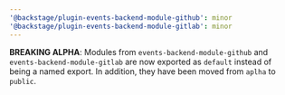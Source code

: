 ```yaml
---
'@backstage/plugin-events-backend-module-github': minor
'@backstage/plugin-events-backend-module-gitlab': minor
---
```


**BREAKING ALPHA**: Modules from `events-backend-module-github` and `events-backend-module-gitlab` are now exported as `default` instead of being a named export. In addition, they have been moved from `aplha` to `public`.
